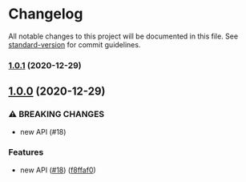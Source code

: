 # Changelog

All notable changes to this project will be documented in this file. See [standard-version](https://github.com/conventional-changelog/standard-version) for commit guidelines.

### [1.0.1](https://github.com/angeloashmore/gatsby-node-helpers/compare/v1.0.0...v1.0.1) (2020-12-29)

## [1.0.0](https://github.com/angeloashmore/gatsby-node-helpers/compare/v0.3.0...v1.0.0) (2020-12-29)


### ⚠ BREAKING CHANGES

* new API (#18)

### Features

* new API ([#18](https://github.com/angeloashmore/gatsby-node-helpers/issues/18)) ([f8ffaf0](https://github.com/angeloashmore/gatsby-node-helpers/commit/f8ffaf00a6c73f9a16b9a5b1395693fbee949a66))
